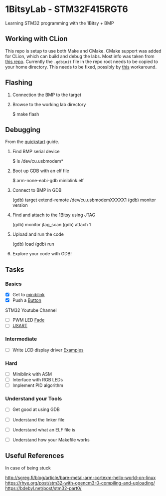 # 1BitsyLab - STM32F415RGT6
Learning STM32 programming with the 1Bitsy + BMP

## Working with CLion

This repo is setup to use both Make and CMake. CMake support was added for CLion, which can build and debug the labs. Most info was taken from [this repo](https://github.com/StanislavLakhtin/clion_freertos_stm32f103_template). Currently the `.gdbinit` file in the repo root needs to be copied to your home directory. This needs to be fixed, possibly by [this](https://github.com/nagelkl/clion_embedded/blob/master/setup_gdbinit.bat) workaround.


## Flashing

1) Connection the BMP to the target

2) Browse to the working lab directory

    $ make flash


## Debugging

From the [quickstart](https://1bitsy.org/overview/quickstart/) guide.

1) Find BMP serial device

    $ ls /dev/cu.usbmodem*

2) Boot up GDB with an elf file

    $ arm-none-eabi-gdb miniblink.elf

3) Connect to BMP in GDB

    (gdb) target extend-remote /dev/cu.usbmodemXXXXX1
    (gdb) monitor version

4) Find and attach to the 1Bitsy using JTAG

    (gdb) monitor jtag_scan
    (gdb) attach 1

5) Upload and run the code

    (gdb) load
    (gdb) run

6) Explore your code with GDB!


## Tasks

### Basics

- [x] Get to [miniblink](https://github.com/1Bitsy/1bitsy-examples/tree/master/examples/1bitsy/miniblink)
- [x] Push a [Button](https://github.com/1Bitsy/1bitsy-examples/tree/master/examples/1bitsy/button)

STM32 Youtube Channel

- [ ] PWM LED [Fade](https://github.com/1Bitsy/1bitsy-examples/blob/master/examples/1bitsy/pwmledfade/pwmledfade.c)
- [ ] [USART](https://github.com/1Bitsy/1bitsy-examples/blob/master/examples/1bitsy/usart/usart.c)

### Intermediate

- [ ] Write LCD display driver
[Examples](https://github.com/1Bitsy/1bitsy-examples/tree/master/examples/1bitsy)

### Hard

- [ ] Miniblink with ASM
- [ ] Interface with RGB LEDs
- [ ] Implement PID algorithm

### Understand your Tools

- [ ] Get good at using GDB
- [ ] Understand the linker file
- [ ] Understand what an ELF file is
- [ ] Understand how your Makefile works




## Useful References
In case of being stuck

http://sgreg.fi/blog/article/bare-metal-arm-cortexm-hello-world-on-linux  
https://rhye.org/post/stm32-with-opencm3-0-compiling-and-uploading/  
https://bdebyl.net/post/stm32-part0/  

